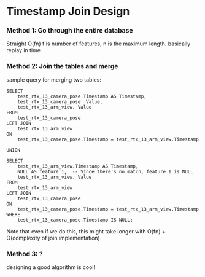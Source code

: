 # Timestamp Join Design 

### Method 1: Go through the entire database 
Straight O(fn)
f is number of features, n is the maximum length. basically replay in time 


### Method 2: Join the tables and merge 
sample query for merging two tables: 
```
SELECT 
    test_rtx_13_camera_pose.Timestamp AS Timestamp,
    test_rtx_13_camera_pose. Value,
    test_rtx_13_arm_view. Value
FROM 
    test_rtx_13_camera_pose
LEFT JOIN 
    test_rtx_13_arm_view 
ON 
    test_rtx_13_camera_pose.Timestamp = test_rtx_13_arm_view.Timestamp

UNION

SELECT 
    test_rtx_13_arm_view.Timestamp AS Timestamp,
    NULL AS feature_1,  -- Since there's no match, feature_1 is NULL
    test_rtx_13_arm_view. Value
FROM 
    test_rtx_13_arm_view
LEFT JOIN 
    test_rtx_13_camera_pose 
ON 
    test_rtx_13_camera_pose.Timestamp = test_rtx_13_arm_view.Timestamp
WHERE 
    test_rtx_13_camera_pose.Timestamp IS NULL;
```

Note that even if we do this, this might take longer with O(fn) + O(complexity of join implementation)

### Method 3: ? 
designing a good algorithm is cool!